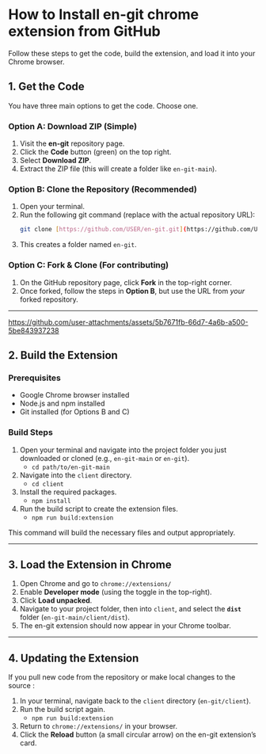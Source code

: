 # How to Install en-git chrome extension from GitHub

Follow these steps to get the code, build the extension, and load it into your Chrome browser.

## 1. Get the Code

You have three main options to get the code. Choose one.

### Option A: Download ZIP (Simple)
1.  Visit the **en-git** repository page.
2.  Click the **Code** button (green) on the top right.
3.  Select **Download ZIP**.
4.  Extract the ZIP file (this will create a folder like `en-git-main`).

### Option B: Clone the Repository (Recommended)
1.  Open your terminal.
2.  Run the following git command (replace with the actual repository URL):
    ```bash
    git clone [https://github.com/USER/en-git.git](https://github.com/USER/en-git.git)
    ```
3.  This creates a folder named `en-git`.

### Option C: Fork & Clone (For contributing)
1.  On the GitHub repository page, click **Fork** in the top-right corner.
2.  Once forked, follow the steps in **Option B**, but use the URL from *your* forked repository.

---


https://github.com/user-attachments/assets/5b7671fb-66d7-4a6b-a500-5be843937238


## 2. Build the Extension

### Prerequisites
* Google Chrome browser installed
* Node.js and npm installed
* Git installed (for Options B and C)

### Build Steps
1.  Open your terminal and navigate into the project folder you just downloaded or cloned (e.g., `en-git-main` or `en-git`).
    * `cd path/to/en-git-main`
2.  Navigate into the `client` directory.
    * `cd client`
3.  Install the required packages.
    * `npm install`
4.  Run the build script to create the extension files.
    * `npm run build:extension`

This command will build the necessary files and output appropriately.

---

## 3. Load the Extension in Chrome

1.  Open Chrome and go to `chrome://extensions/`
2.  Enable **Developer mode** (using the toggle in the top-right).
3.  Click **Load unpacked**.
4.  Navigate to your project folder, then into `client`, and select the **`dist`** folder (`en-git-main/client/dist`).
5.  The en-git extension should now appear in your Chrome toolbar.

---

## 4. Updating the Extension

If you pull new code from the repository or make local changes to the source :

1.  In your terminal, navigate back to the `client` directory (`en-git/client`).
2.  Run the build script again.
    * `npm run build:extension`
3.  Return to `chrome://extensions/` in your browser.
4.  Click the **Reload** button (a small circular arrow) on the en-git extension’s card.

